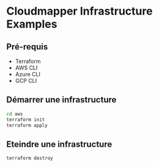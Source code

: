 # Cloudmapper Infrastructure Examples

## Pré-requis

- Terraform
- AWS CLI
- Azure CLI
- GCP CLI

## Démarrer une infrastructure

```bash
cd aws
terraform init
terraform apply
```

## Eteindre une infrastructure

```bash
terraform destroy
```
